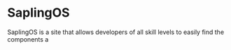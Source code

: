 # SaplingOS
SaplingOS is a site that allows developers of all skill levels to easily find the components a
